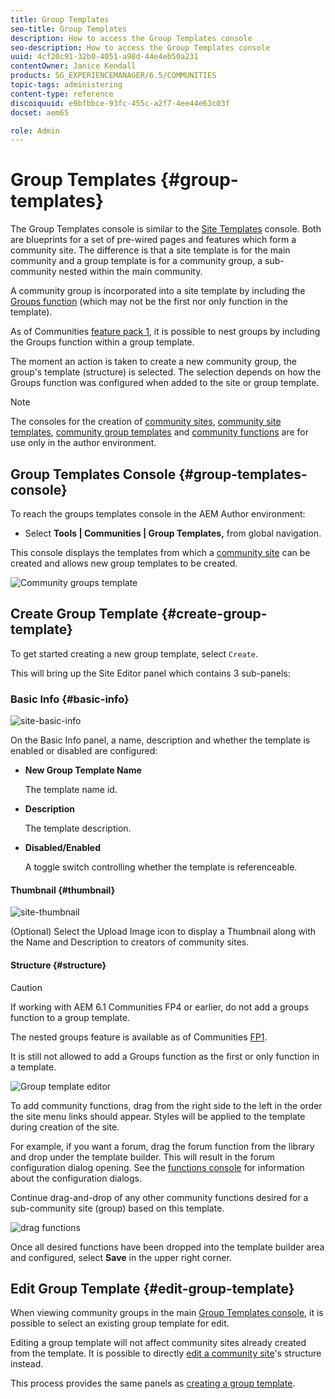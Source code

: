 ```yaml
---
title: Group Templates
seo-title: Group Templates
description: How to access the Group Templates console
seo-description: How to access the Group Templates console
uuid: 4cf20c91-32b0-4051-a98d-44e4eb50a231
contentOwner: Janice Kendall
products: SG_EXPERIENCEMANAGER/6.5/COMMUNITIES
topic-tags: administering
content-type: reference
discoiquuid: e9bfbbce-93fc-455c-a2f7-4ee44e63c03f
docset: aem65

role: Admin
---
```


# Group Templates {#group-templates}

The Group Templates console is similar to the [Site Templates](/help/communities/sites.md) console. Both are blueprints for a set of pre-wired pages and features which form a community site. The difference is that a site template is for the main community and a group template is for a community group, a sub-community nested within the main community.

A community group is incorporated into a site template by including the [Groups function](/help/communities/functions.md#groups-function) (which may not be the first nor only function in the template).

As of Communities [feature pack 1](/help/communities/deploy-communities.md#latestfeaturepack), it is possible to nest groups by including the Groups function within a group template.

The moment an action is taken to create a new community group, the group's template (structure) is selected. The selection depends on how the Groups function was configured when added to the site or group template.

>[!NOTE]
>
>The consoles for the creation of [community sites](/help/communities/sites-console.md), [community site templates](/help/communities/sites.md), [community group templates](/help/communities/tools-groups.md) and [community functions](/help/communities/functions.md) are for use only in the author environment.

## Group Templates Console {#group-templates-console}

To reach the groups templates console in the AEM Author environment:

* Select **Tools | Communities | Group Templates,** from global navigation.

This console displays the templates from which a [community site](/help/communities/sites-console.md) can be created and allows new group templates to be created.

![Community groups template](assets/groups-template.png)

## Create Group Template {#create-group-template}

To get started creating a new group template, select `Create`.

This will bring up the Site Editor panel which contains 3 sub-panels:

### Basic Info {#basic-info}

![site-basic-info](assets/site-basic-info.png)

On the Basic Info panel, a name, description and whether the template is enabled or disabled are configured:

* **New Group Template Name**
  
  The template name id.

* **Description**

  The template description.

* **Disabled/Enabled**

  A toggle switch controlling whether the template is referenceable.

#### Thumbnail {#thumbnail}

![site-thumbnail](assets/site-thumbnail.png)

(Optional) Select the Upload Image icon to display a Thumbnail along with the Name and Description to creators of community sites.

#### Structure {#structure}

>[!CAUTION]
>
>If working with AEM 6.1 Communities FP4 or earlier, do not add a groups function to a group template.
>
>The nested groups feature is available as of Communities [FP1](/help/communities/communities.md#latestfeaturepack).
>
>It is still not allowed to add a Groups function as the first or only function in a template.

![Group template editor](assets/template-editor.png)

To add community functions, drag from the right side to the left in the order the site menu links should appear. Styles will be applied to the template during creation of the site.

For example, if you want a forum, drag the forum function from the library and drop under the template builder. This will result in the forum configuration dialog opening. See the [functions console](/help/communities/functions.md) for information about the configuration dialogs.

Continue drag-and-drop of any other community functions desired for a sub-community site (group) based on this template.

![drag functions](assets/dragfunctions.png)

Once all desired functions have been dropped into the template builder area and configured, select **Save** in the upper right corner.

## Edit Group Template {#edit-group-template}

When viewing community groups in the main [Group Templates console](#group-templates-console), it is possible to select an existing group template for edit.

Editing a group template will not affect community sites already created from the template. It is possible to directly [edit a community site](/help/communities/sites-console.md#modify-structure)'s structure instead.

This process provides the same panels as [creating a group template](#create-group-template).
